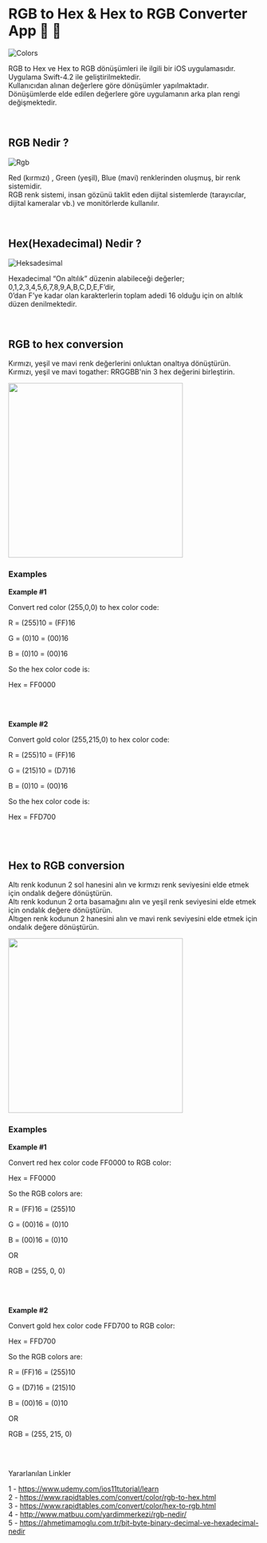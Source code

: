 # RGB to Hex & Hex to RGB Converter App 🎨 🌈

![Colors](colors.jpg)

RGB to Hex ve Hex to RGB dönüşümleri ile ilgili bir iOS uygulamasıdır. <br>
Uygulama Swift-4.2 ile geliştirilmektedir. <br>
Kullanıcıdan alınan değerlere göre dönüşümler yapılmaktadır. <br>
Dönüşümlerde elde edilen değerlere göre uygulamanın arka plan rengi değişmektedir. <br>

<br>

## RGB Nedir ?

![Rgb](rgb.png)

Red (kırmızı) , Green (yeşil), Blue (mavi) renklerinden oluşmuş, bir renk sistemidir.<br>
RGB renk sistemi, insan gözünü taklit eden dijital sistemlerde (tarayıcılar, dijital kameralar vb.) ve monitörlerde kullanılır.

<br>

## Hex(Hexadecimal) Nedir ?

![Heksadesimal](Heksadesimal.png)

Hexadecimal “On altılık” düzenin alabileceği değerler; 0,1,2,3,4,5,6,7,8,9,A,B,C,D,E,F’dir, <br>
0’dan F’ye kadar olan karakterlerin toplam adedi 16 olduğu için on altılık düzen denilmektedir. 

<br>

## RGB to hex conversion

Kırmızı, yeşil ve mavi renk değerlerini onluktan onaltıya dönüştürün. <br>
Kırmızı, yeşil ve mavi togather: RRGGBB'nin 3 hex değerini birleştirin. <br>

<img src = "pic2.png" width=350>


### Examples

__Example #1__

Convert red color (255,0,0) to hex color code:

R = (255)10 = (FF)16

G = (0)10 = (00)16

B = (0)10 = (00)16

So the hex color code is:

Hex = FF0000

<br> <br>

__Example #2__

Convert gold color (255,215,0) to hex color code:

R = (255)10 = (FF)16

G = (215)10 = (D7)16

B = (0)10 = (00)16

So the hex color code is:

Hex = FFD700

<br> <br>

## Hex to RGB conversion

Altı renk kodunun 2 sol hanesini alın ve kırmızı renk seviyesini elde etmek için ondalık değere dönüştürün. <br>
Altı renk kodunun 2 orta basamağını alın ve yeşil renk seviyesini elde etmek için ondalık değere dönüştürün. <br>
Altıgen renk kodunun 2 hanesini alın ve mavi renk seviyesini elde etmek için ondalık değere dönüştürün. <br>

<img src = "pic1.png" width=350>

### Examples

__Example #1__

Convert red hex color code FF0000 to RGB color:

Hex = FF0000

So the RGB colors are:

R = (FF)16 = (255)10

G = (00)16 = (0)10

B = (00)16 = (0)10

OR

RGB = (255, 0, 0)

<br> <br>


__Example #2__

Convert gold hex color code FFD700 to RGB color:

Hex = FFD700

So the RGB colors are:

R = (FF)16 = (255)10

G = (D7)16 = (215)10

B = (00)16 = (0)10

OR

RGB = (255, 215, 0)

<br> <br>




Yararlanılan Linkler

1 - https://www.udemy.com/ios11tutorial/learn <br>
2 - https://www.rapidtables.com/convert/color/rgb-to-hex.html <br>
3 - https://www.rapidtables.com/convert/color/hex-to-rgb.html <br>
4 - http://www.matbuu.com/yardimmerkezi/rgb-nedir/ <br>
5 - https://ahmetimamoglu.com.tr/bit-byte-binary-decimal-ve-hexadecimal-nedir <br>

